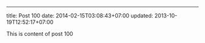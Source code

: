 ---
title: Post 100
date: 2014-02-15T03:08:43+07:00
updated: 2013-10-19T12:52:17+07:00

This is content of post 100